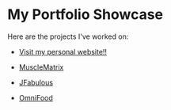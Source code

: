 # My Portfolio Showcase

Here are the projects I've worked on:

- [Visit my personal website!!](https://juanarango.netlify.app/)

- [MuscleMatrix](./MuscleMatrix/)
- [JFabulous](https://jfabulous.com/)
- [OmniFood](https://omnifood-arango.netlify.app/)
